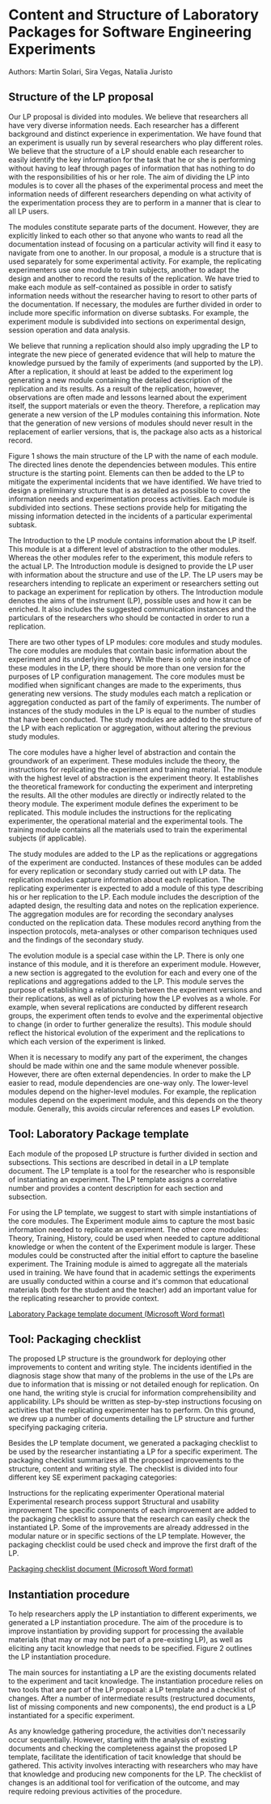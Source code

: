 # Content and Structure of Laboratory Packages for Software Engineering Experiments
Authors: Martin Solari, Sira Vegas, Natalia Juristo

## Structure of the LP proposal

Our LP proposal is divided into modules. We believe that researchers all have very diverse information needs. Each researcher has a different background and distinct experience in experimentation. We have found that an experiment is usually run by several researchers who play different roles. We believe that the structure of a LP should enable each researcher to easily identify the key information for the task that he or she is performing without having to leaf through pages of information that has nothing to do with the responsibilities of his or her role. The aim of dividing the LP into modules is to cover all the phases of the experimental process and meet the information needs of different researchers depending on what activity of the experimentation process they are to perform in a manner that is clear to all LP users.

The modules constitute separate parts of the document. However, they are explicitly linked to each other so that anyone who wants to read all the documentation instead of focusing on a particular activity will find it easy to navigate from one to another. In our proposal, a module is a structure that is used separately for some experimental activity. For example, the replicating experimenters use one module to train subjects, another to adapt the design and another to record the results of the replication. We have tried to make each module as self-contained as possible in order to satisfy information needs without the researcher having to resort to other parts of the documentation. If necessary, the modules are further divided in order to include more specific information on diverse subtasks. For example, the experiment module is subdivided into sections on experimental design, session operation and data analysis.

We believe that running a replication should also imply upgrading the LP to integrate the new piece of generated evidence that will help to mature the knowledge pursued by the family of experiments (and supported by the LP). After a replication, it should at least be added to the experiment log generating a new module containing the detailed description of the replication and its results. As a result of the replication, however, observations are often made and lessons learned about the experiment itself, the support materials or even the theory. Therefore, a replication may generate a new version of the LP modules containing this information. Note that the generation of new versions of modules should never result in the replacement of earlier versions, that is, the package also acts as a historical record.

Figure 1 shows the main structure of the LP with the name of each module. The directed lines denote the dependencies between modules. This entire structure is the starting point. Elements can then be added to the LP to mitigate the experimental incidents that we have identified. We have tried to design a preliminary structure that is as detailed as possible to cover the information needs and experimentation process activities. Each module is subdivided into sections. These sections provide help for mitigating the missing information detected in the incidents of a particular experimental subtask.


The Introduction to the LP module contains information about the LP itself. This module is at a different level of abstraction to the other modules. Whereas the other modules refer to the experiment, this module refers to the actual LP. The Introduction module is designed to provide the LP user with information about the structure and use of the LP. The LP users may be researchers intending to replicate an experiment or researchers setting out to package an experiment for replication by others. The Introduction module denotes the aims of the instrument (LP), possible uses and how it can be enriched. It also includes the suggested communication instances and the particulars of the researchers who should be contacted in order to run a replication.

There are two other types of LP modules: core modules and study modules. The core modules are modules that contain basic information about the experiment and its underlying theory. While there is only one instance of these modules in the LP, there should be more than one version for the purposes of LP configuration management. The core modules must be modified when significant changes are made to the experiments, thus generating new versions. The study modules each match a replication or aggregation conducted as part of the family of experiments. The number of instances of the study modules in the LP is equal to the number of studies that have been conducted. The study modules are added to the structure of the LP with each replication or aggregation, without altering the previous study modules.

The core modules have a higher level of abstraction and contain the groundwork of an experiment. These modules include the theory, the instructions for replicating the experiment and training material. The module with the highest level of abstraction is the experiment theory. It establishes the theoretical framework for conducting the experiment and interpreting the results. All the other modules are directly or indirectly related to the theory module. The experiment module defines the experiment to be replicated. This module includes the instructions for the replicating experimenter, the operational material and the experimental tools. The training module contains all the materials used to train the experimental subjects (if applicable).

The study modules are added to the LP as the replications or aggregations of the experiment are conducted. Instances of these modules can be added for every replication or secondary study carried out with LP data. The replication modules capture information about each replication. The replicating experimenter is expected to add a module of this type describing his or her replication to the LP. Each module includes the description of the adapted design, the resulting data and notes on the replication experience. The aggregation modules are for recording the secondary analyses conducted on the replication data. These modules record anything from the inspection protocols, meta-analyses or other comparison techniques used and the findings of the secondary study.

The evolution module is a special case within the LP. There is only one instance of this module, and it is therefore an experiment module. However, a new section is aggregated to the evolution for each and every one of the replications and aggregations added to the LP. This module serves the purpose of establishing a relationship between the experiment versions and their replications, as well as of picturing how the LP evolves as a whole. For example, when several replications are conducted by different research groups, the experiment often tends to evolve and the experimental objective to change (in order to further generalize the results). This module should reflect the historical evolution of the experiment and the replications to which each version of the experiment is linked.

When it is necessary to modify any part of the experiment, the changes should be made within one and the same module whenever possible. However, there are often external dependencies. In order to make the LP easier to read, module dependencies are one-way only. The lower-level modules depend on the higher-level modules. For example, the replication modules depend on the experiment module, and this depends on the theory module. Generally, this avoids circular references and eases LP evolution.

## Tool: Laboratory Package template

Each module of the proposed LP structure is further divided in section and subsections. This sections are described in detail in a LP template document. The LP template is a tool for the researcher who is responsible of instantiating an experiment. The LP template assigns a correlative number and provides a content description for each section and subsection.

For using the LP template, we suggest to start with simple instantiations of the core modules. The Experiment module aims to capture the most basic information needed to replicate an experiment. The other core modules: Theory, Training, History, could be used when needed to capture additional knowledge or when the content of the Experiment module is larger. These modules could be constructed after the initial effort to capture the baseline experiment. The Training module is aimed to aggregate all the materials used in training. We have found that in academic settings the experiments are usually conducted within a course and it's common that educational materials (both for the student and the teacher) add an important value for the replicating researcher to provide context.

[Laboratory Package template document (Microsoft Word format)](./LaboratoryPackage_template.docx) 

## Tool: Packaging checklist

The proposed LP structure is the groundwork for deploying other improvements to content and writing style. The incidents identified in the diagnosis stage show that many of the problems in the use of the LPs are due to information that is missing or not detailed enough for replication. On one hand, the writing style is crucial for information comprehensibility and applicability. LPs should be written as step-by-step instructions focusing on activities that the replicating experimenter has to perform. On this ground, we drew up a number of documents detailing the LP structure and further specifying packaging criteria.

Besides the LP template document, we generated a packaging checklist to be used by the researcher instantiating a LP for a specific experiment. The packaging checklist summarizes all the proposed improvements to the structure, content and writing style. The checklist is divided into four different key SE experiment packaging categories:

Instructions for the replicating experimenter
Operational material
Experimental research process support
Structural and usability improvement
The specific components of each improvement are added to the packaging checklist to assure that the research can easily check the instantiated LP. Some of the improvements are already addressed in the modular nature or in specific sections of the LP template.  However, the packaging checklist could be used check and improve the first draft of the LP.

[Packaging checklist document (Microsoft Word format)](./Packaging_checklist.docx)

## Instantiation procedure

To help researchers apply the LP instantiation to different experiments, we generated a LP instantiation procedure. The aim of the procedure is to improve instantiation by providing support for processing the available materials (that may or may not be part of a pre-existing LP), as well as eliciting any tacit knowledge that needs to be specified. Figure 2 outlines the LP instantiation procedure.


The main sources for instantiating a LP are the existing documents related to the experiment and tacit knowledge. The instantiation procedure relies on two tools that are part of the LP proposal: a LP template and a checklist of changes. After a number of intermediate results (restructured documents, list of missing components and new components), the end product is a LP instantiated for a specific experiment.

As any knowledge gathering procedure, the activities don't necessarily occur sequentially. However, starting with the analysis of existing documents and checking the completeness against the proposed LP template, facilitate the identification of tacit knowledge that should be gathered. This activity involves interacting with researchers who may have that knowledge and producing new components for the LP. The checklist of changes is an additional tool for verification of the outcome, and may require redoing previous activities of the procedure.

